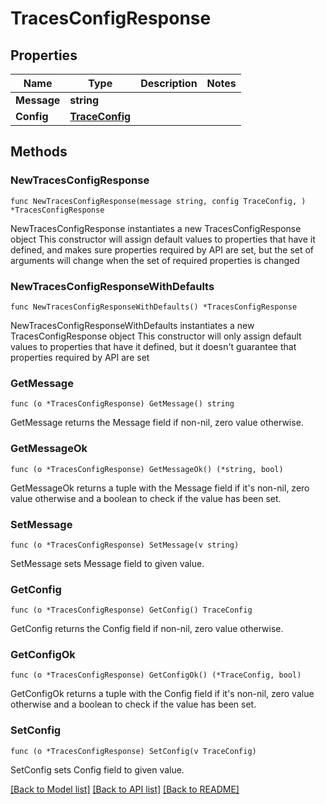 # TracesConfigResponse

## Properties

Name | Type | Description | Notes
------------ | ------------- | ------------- | -------------
**Message** | **string** |  | 
**Config** | [**TraceConfig**](TraceConfig.md) |  | 

## Methods

### NewTracesConfigResponse

`func NewTracesConfigResponse(message string, config TraceConfig, ) *TracesConfigResponse`

NewTracesConfigResponse instantiates a new TracesConfigResponse object
This constructor will assign default values to properties that have it defined,
and makes sure properties required by API are set, but the set of arguments
will change when the set of required properties is changed

### NewTracesConfigResponseWithDefaults

`func NewTracesConfigResponseWithDefaults() *TracesConfigResponse`

NewTracesConfigResponseWithDefaults instantiates a new TracesConfigResponse object
This constructor will only assign default values to properties that have it defined,
but it doesn't guarantee that properties required by API are set

### GetMessage

`func (o *TracesConfigResponse) GetMessage() string`

GetMessage returns the Message field if non-nil, zero value otherwise.

### GetMessageOk

`func (o *TracesConfigResponse) GetMessageOk() (*string, bool)`

GetMessageOk returns a tuple with the Message field if it's non-nil, zero value otherwise
and a boolean to check if the value has been set.

### SetMessage

`func (o *TracesConfigResponse) SetMessage(v string)`

SetMessage sets Message field to given value.


### GetConfig

`func (o *TracesConfigResponse) GetConfig() TraceConfig`

GetConfig returns the Config field if non-nil, zero value otherwise.

### GetConfigOk

`func (o *TracesConfigResponse) GetConfigOk() (*TraceConfig, bool)`

GetConfigOk returns a tuple with the Config field if it's non-nil, zero value otherwise
and a boolean to check if the value has been set.

### SetConfig

`func (o *TracesConfigResponse) SetConfig(v TraceConfig)`

SetConfig sets Config field to given value.



[[Back to Model list]](../README.md#documentation-for-models) [[Back to API list]](../README.md#documentation-for-api-endpoints) [[Back to README]](../README.md)



